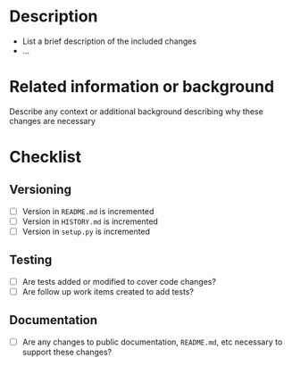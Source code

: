# Description
- List a brief description of the included changes
- ...

# Related information or background
Describe any context or additional background describing why these changes are necessary

# Checklist

## Versioning
- [ ] Version in `README.md` is incremented
- [ ] Version in `HISTORY.md` is incremented
- [ ] Version in `setup.py` is incremented

## Testing
- [ ] Are tests added or modified to cover code changes?
- [ ] Are follow up work items created to add tests?

## Documentation
- [ ] Are any changes to public documentation, `README.md`, etc necessary to support these changes?
